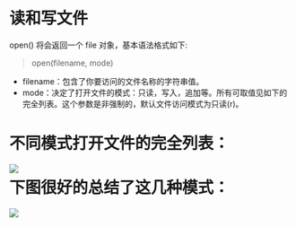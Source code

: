 # 读和写文件
open() 将会返回一个 file 对象，基本语法格式如下:
> open(filename, mode)
* filename：包含了你要访问的文件名称的字符串值。
* mode：决定了打开文件的模式：只读，写入，追加等。所有可取值见如下的完全列表。这个参数是非强制的，默认文件访问模式为只读(r)。

# 不同模式打开文件的完全列表：
<img src="attachment:image.png" align=left>

# 下图很好的总结了这几种模式：
<img src='attachment:image.png' align=left>
